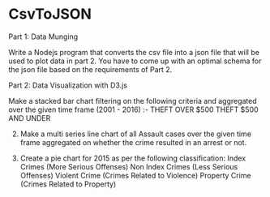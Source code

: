 # CsvToJSON

Part 1: Data Munging

Write a Nodejs program that converts the csv file into a json file that will be used to plot data in part 2. You have to come up with an optimal schema for the json file based on the requirements of Part 2.

Part 2: Data Visualization with D3.js

Make a stacked bar chart filtering on the following criteria and aggregated over the given time frame (2001 - 2016) :-
THEFT OVER $500
THEFT $500 AND UNDER

2.   Make a multi series line chart of all Assault cases over the given time frame aggregated    on whether the crime resulted in an arrest or not.

3.  Create a pie chart for 2015 as per the following classification:
Index Crimes (More Serious Offenses)
Non Index Crimes (Less Serious Offenses)
Violent Crime (Crimes Related to Violence)
Property Crime (Crimes Related to Property)